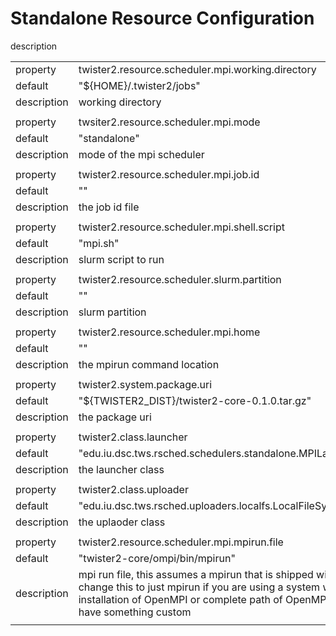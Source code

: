 # Standalone Resource Configuration

description

<table><tr><td>property</td><td>twister2.resource.scheduler.mpi.working.directory</td><tr><td>default</td><td>"${HOME}/.twister2/jobs"</td><tr><td>description</td><td> working directory</td><tr><td></td><td></td></tr><tr><td>property</td><td>twsiter2.resource.scheduler.mpi.mode</td><tr><td>default</td><td>"standalone"</td><tr><td>description</td><td> mode of the mpi scheduler</td><tr><td></td><td></td></tr><tr><td>property</td><td>twister2.resource.scheduler.mpi.job.id</td><tr><td>default</td><td>""</td><tr><td>description</td><td> the job id file</td><tr><td></td><td></td></tr><tr><td>property</td><td>twister2.resource.scheduler.mpi.shell.script</td><tr><td>default</td><td>"mpi.sh"</td><tr><td>description</td><td> slurm script to run</td><tr><td></td><td></td></tr><tr><td>property</td><td>twister2.resource.scheduler.slurm.partition</td><tr><td>default</td><td>""</td><tr><td>description</td><td> slurm partition</td><tr><td></td><td></td></tr><tr><td>property</td><td>twister2.resource.scheduler.mpi.home</td><tr><td>default</td><td>""</td><tr><td>description</td><td> the mpirun command location</td><tr><td></td><td></td></tr><tr><td>property</td><td>twister2.system.package.uri</td><tr><td>default</td><td>"${TWISTER2_DIST}/twister2-core-0.1.0.tar.gz"</td><tr><td>description</td><td> the package uri</td><tr><td></td><td></td></tr><tr><td>property</td><td>twister2.class.launcher</td><tr><td>default</td><td>"edu.iu.dsc.tws.rsched.schedulers.standalone.MPILauncher"</td><tr><td>description</td><td> the launcher class</td><tr><td></td><td></td></tr><tr><td>property</td><td>twister2.class.uploader</td><tr><td>default</td><td>"edu.iu.dsc.tws.rsched.uploaders.localfs.LocalFileSystemUploader"</td><tr><td>description</td><td> the uplaoder class</td><tr><td></td><td></td></tr><tr><td>property</td><td>twister2.resource.scheduler.mpi.mpirun.file</td><tr><td>default</td><td>"twister2-core/ompi/bin/mpirun"</td><tr><td>description</td><td> mpi run file, this assumes a mpirun that is shipped with the product change this to just mpirun if you are using a system wide installation of OpenMPI or complete path of OpenMPI in case you have something custom</td><tr><td></td><td></td></tr></table>

